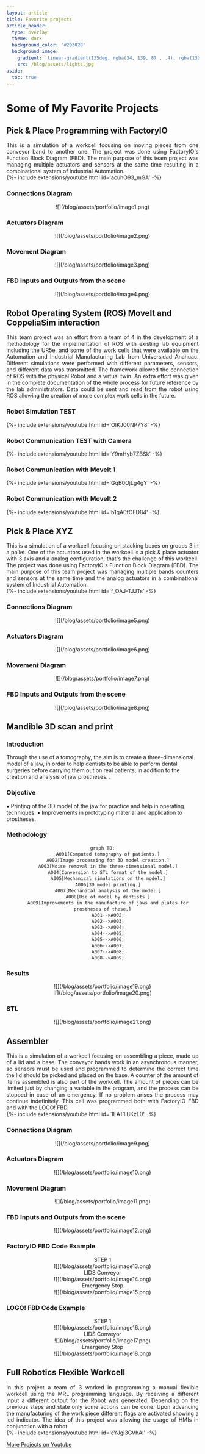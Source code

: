```yaml
---
layout: article
title: Favorite projects
article_header:
  type: overlay
  theme: dark
  background_color: '#203028'
  background_image:
    gradient: 'linear-gradient(135deg, rgba(34, 139, 87 , .4), rgba(139, 34, 139, .4))'
    src: /blog/assets/lights.jpg
aside:
  toc: true
---
```


<!--more-->

# Some of My Favorite Projects


## Pick & Place Programming with FactoryIO

<div align="justify" markdown="1">
This is a simulation of a workcell focusing on moving pieces from one conveyor band to another one. The project was done using FactoryIO's Function Block Diagram (FBD). The main purpose of this team project was managing multiple actuators and sensors at the same time resulting in a combinational system of Industrial Automation.
</div>

<div>{%- include extensions/youtube.html id='acuhO93_mGA' -%}</div>

### Connections Diagram
<div align="center" markdown="1">
![](/blog/assets/portfolio/image1.png)
</div>

### Actuators Diagram
<div align="center" markdown="1">
![](/blog/assets/portfolio/image2.png)
</div>

### Movement Diagram
<div align="center" markdown="1">
![](/blog/assets/portfolio/image3.png)
</div>

### FBD Inputs and Outputs from the scene
<div align="center" markdown="1">
![](/blog/assets/portfolio/image4.png)
</div>


## Robot Operating System (ROS) MoveIt and CoppeliaSim interaction

<div align="justify" markdown="1">
This team project was an effort from a team of 4 in the development of a methodology for the implementation of ROS with existing lab equipment including the UR5e, and some of the work cells that were available on the Automation and Industrial Manufacturing Lab from Universidad Anahuac. Different simulations were performed with different parameters, sensors, and different data was transmitted. The framework allowed the connection of ROS with the physical Robot and a virtual twin. An extra effort was given in the complete documentation of the whole process for future reference by the lab administrators. Data could be sent and read from the robot using ROS allowing the creation of more complex work cells in the future.
</div>

### Robot Simulation TEST
<div>{%- include extensions/youtube.html id='OIKJ00NP7Y8' -%}</div>

### Robot Communication TEST with Camera
<div>{%- include extensions/youtube.html id='Y9mHyb7ZBSk' -%}</div>

### Robot Communication with MoveIt 1
<div>{%- include extensions/youtube.html id='GqB0OjLg4gY' -%}</div>

### Robot Communication with MoveIt 2
<div>{%- include extensions/youtube.html id='b1qA0fOFD84' -%}</div>


## Pick & Place XYZ

<div align="justify" markdown="1">
This is a simulation of a workcell focusing on stacking boxes on groups 3 in a pallet. One of the actuators used in the workcell is a pick & place actuator with 3 axis and a analog configuration, that's the challenge of this workcell. The project was done using FactoryIO's Function Block Diagram (FBD). The main purpose of this team project was managing multiple bands counters and sensors at the same time and the analog actuators in a combinational system of Industrial Automation.
</div>

<div>{%- include extensions/youtube.html id='f_OAJ-TJJTs' -%}</div>

### Connections Diagram
<div align="center" markdown="1">
![](/blog/assets/portfolio/image5.png)
</div>

### Actuators Diagram
<div align="center" markdown="1">
![](/blog/assets/portfolio/image6.png)
</div>

### Movement Diagram
<div align="center" markdown="1">
![](/blog/assets/portfolio/image7.png)
</div>

### FBD Inputs and Outputs from the scene
<div align="center" markdown="1">
![](/blog/assets/portfolio/image8.png)
</div>


## Mandible 3D scan and print

### Introduction
Through the use of a tomography, the aim is to create a three-dimensional model of a jaw, in order to help dentists to be able to perform dental surgeries before carrying them out on real patients, in addition to the creation and analysis of jaw prostheses. .

### Objective
• Printing of the 3D model of the jaw for practice and help in operating techniques.
• Improvements in prototyping material and application to prostheses.

### Methodology

<div align="center" markdown="1">

```mermaid
graph TB;
    A001[Computed tomography of patients.]
    A002[Image processing for 3D model creation.]
    A003[Noise removal in the three-dimensional model.]
    A004[Conversion to STL format of the model.]
    A005[Mechanical simulations on the model.]
    A006[3D model printing.]
    A007[Mechanical analysis of the model.]
    A008[Use of model by dentists.]
    A009[Improvements in the manufacture of jaws and plates for prostheses of these.]
    A001-->A002;
    A002-->A003;
    A003-->A004;
    A004-->A005;
    A005-->A006;
    A006-->A007;
    A007-->A008;
    A008-->A009;

```
</div>

### Results
<div align="center" markdown="1">
![](/blog/assets/portfolio/image19.png)
</div>
<div align="center" markdown="1">
![](/blog/assets/portfolio/image20.png)
</div>

### STL
<div align="center" markdown="1">
![](/blog/assets/portfolio/image21.png)
</div>

## Assembler

<div align="justify" markdown="1">
This is a simulation of a workcell focusing on assembling a piece, made up of a lid and a base. The conveyor bands work in an asynchronous manner, so sensors must be used and programmed to determine the correct time the lid should be picked and placed on the base. A counter of the amount of items assembled is also part of the workcell. The amount of pieces can be limited just by changing a variable in the program, and the process can be stopped in case of an emergency. If no problem arises the process may continue indefinitely. This cell was programmed both with FactoryIO FBD and with the LOGO! FBD.
</div>

<div>{%- include extensions/youtube.html id='1EAT1iBKzL0' -%}</div>

### Connections Diagram
<div align="center" markdown="1">
![](/blog/assets/portfolio/image9.png)
</div>

### Actuators Diagram
<div align="center" markdown="1">
![](/blog/assets/portfolio/image10.png)
</div>

### Movement Diagram
<div align="center" markdown="1">
![](/blog/assets/portfolio/image11.png)
</div>

### FBD Inputs and Outputs from the scene
<div align="center" markdown="1">
![](/blog/assets/portfolio/image12.png)
</div>

### FactoryIO FBD Code Example

<div align="center" markdown="1">
STEP 1 <br>
![](/blog/assets/portfolio/image13.png)
</div>

<div align="center" markdown="1">
LIDS Conveyor <br>
![](/blog/assets/portfolio/image14.png)
</div>

<div align="center" markdown="1">
Emergency Stop <br>
![](/blog/assets/portfolio/image15.png)
</div>

### LOGO! FBD Code Example
<div align="center" markdown="1">
STEP 1 <br>
![](/blog/assets/portfolio/image16.png)
</div>

<div align="center" markdown="1">
LIDS Conveyor <br>
![](/blog/assets/portfolio/image17.png)
</div>

<div align="center" markdown="1">
Emergency Stop <br>
![](/blog/assets/portfolio/image18.png)
</div>

## Full Robotics Flexible Workcell

<div align="justify" markdown="1">
In this project a team of 3 worked in programming a manual flexible workcell using the MRL programming language.
By receiving a different input a different output for the Robot was generated. Depending on the previous steps and state only some actions can be done.
Upon advancing the manufacturing of the work piece different flags are activated showing a led indicator. The idea of this project was allowing the usage of HMIs in conjunction with a robot.
</div>

<div>{%- include extensions/youtube.html id='cYJgi3GVhAI' -%}</div>

[More Projects on Youtube](https://www.youtube.com/channel/UCiZ_cD1wZ4FmyN7xW8ATx2g)
<!-- [More Automation Click Here](2016/05/16/memorama-the-game.html) <br> -->
<!-- [More Robots and workcells Click Here](2016/05/16/memorama-the-game.html) <br> -->
<!-- [More CAD Click Here](2016/05/16/memorama-the-game.html) <br> -->
